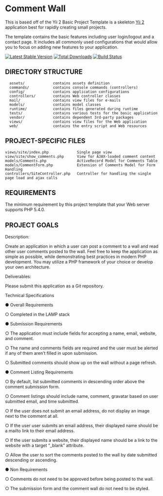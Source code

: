 Comment Wall
============================

This is based off of the Yii 2 Basic Project Template is a skeleton [Yii 2](http://www.yiiframework.com/) application best for
rapidly creating small projects.

The template contains the basic features including user login/logout and a contact page.
It includes all commonly used configurations that would allow you to focus on adding new
features to your application.

[![Latest Stable Version](https://poser.pugx.org/yiisoft/yii2-app-basic/v/stable.png)](https://packagist.org/packages/yiisoft/yii2-app-basic)
[![Total Downloads](https://poser.pugx.org/yiisoft/yii2-app-basic/downloads.png)](https://packagist.org/packages/yiisoft/yii2-app-basic)
[![Build Status](https://travis-ci.org/yiisoft/yii2-app-basic.svg?branch=master)](https://travis-ci.org/yiisoft/yii2-app-basic)

DIRECTORY STRUCTURE
-------------------

      assets/             contains assets definition
      commands/           contains console commands (controllers)
      config/             contains application configurations
      controllers/        contains Web controller classes
      mail/               contains view files for e-mails
      models/             contains model classes
      runtime/            contains files generated during runtime
      tests/              contains various tests for the basic application
      vendor/             contains dependent 3rd-party packages
      views/              contains view files for the Web application
      web/                contains the entry script and Web resources



PROJECT-SPECIFIC FILES
------------

    views/site/index.php             Single page view
    view/site/show_comments.php      View for AJAX-loaded comment content
    models/Comments.php              ActiveRecord Model for Comments Table
    models/CommentForm.php           Extension of Comments Model for Form Handling
    controllers/SiteController.php   Controller for handling the single page load and ajax calls


REQUIREMENTS
------------

The minimum requirement by this project template that your Web server supports PHP 5.4.0.


PROJECT GOALS
------------

Description:

Create an application in which a user can post a comment to a wall and read other user comments posted to the wall. Feel free to keep the application as simple as possible, while demonstrating best practices in modern PHP development. You may utilize a PHP framework of your choice or develop your own architecture.

Deliverables:

Please submit this application as a Git repository.

Technical Specifications

● Overall Requirements

○ Completed in the LAMP stack

● Submission Requirements

○ The application must include fields for accepting a name, email, website, and comment.

○ The name and comments fields are required and the user must be alerted if any of them aren’t filled in upon submission.

○ Submitted comments should show up on the wall without a page refresh.

● Comment Listing Requirements

○ By default, list submitted comments in descending order above the comment submission form.

○ Comment listings should include name, comment, gravatar based on user submitted email, and time submitted.

○ If the user does not submit an email address, do not display an image next to the comment at all.

○ If the user user submits an email address, their displayed name should be a mailto link to their email address.

○ If the user submits a website, their displayed name should be a link to the website with a target “_blank” attribute.

○ Allow the user to sort the comments posted to the wall by date submitted descending or ascending.

● Non Requirements

○ Comments do not need to be approved before being posted to the wall.

○ The submission form and the comment wall do not need to be styled.